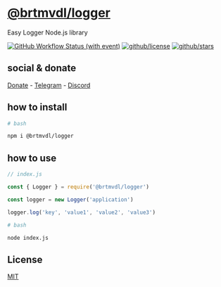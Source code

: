 # [@brtmvdl/logger](https://www.npmjs.com/package/@brtmvdl/logger)

Easy Logger Node.js library

[![GitHub Workflow Status (with event)](https://img.shields.io/github/actions/workflow/status/brtmvdl/logger/npm-publish.yml?label=NPM%20package&link=https%3A%2F%2Fgithub.com%2Fbrtmvdl%2Flogger%2Factions%2Fworkflows%2Fnpm-publish.yml)](https://github.com/brtmvdl/logger/actions/workflows/npm-publish.yml) [![github/license](https://img.shields.io/github/license/brtmvdl/logger)](https://img.shields.io/github/license/brtmvdl/logger) [![github/stars](https://img.shields.io/github/stars/brtmvdl/logger?style=social)](https://img.shields.io/github/stars/brtmvdl/logger?style=social)

## social & donate

[Donate](https://link.mercadopago.com.br/brtmvdl) - [Telegram](https://t.me/+KRmg5MlqgMk0MTg5) - [Discord](https://discord.gg/CPRyzsjj)

## how to install

```bash
# bash

npm i @brtmvdl/logger
```

## how to use

```js
// index.js

const { Logger } = require('@brtmvdl/logger')

const logger = new Logger('application')

logger.log('key', 'value1', 'value2', 'value3')
```

```sh
# bash

node index.js
```

## License

[MIT](./LICENSE)
